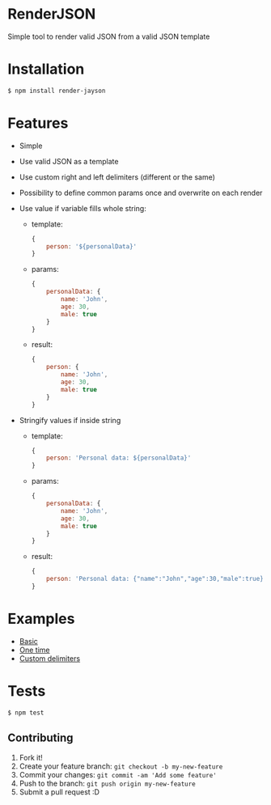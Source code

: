 # RenderJSON

Simple tool to render valid JSON from a valid JSON template

# Installation

```sh
$ npm install render-jayson
```

# Features

* Simple
* Use valid JSON as a template
* Use custom right and left delimiters (different or the same)
* Possibility to define common params once and overwrite on each render
* Use value if variable fills whole string:
    * template:
    
        ```javascript
        {
            person: '${personalData}'
        }
        ```
        
    * params:
    
        ```javascript
        {
            personalData: {
                name: 'John',
                age: 30,
                male: true
            }
        }
        ```
        
    * result:
    
        ```javascript
        {
            person: {
                name: 'John',
                age: 30,
                male: true
            }
        }
        ```
        
* Stringify values if inside string
    * template:
    
        ```javascript
        {
            person: 'Personal data: ${personalData}'
        }
        ```
        
    * params:
    
        ```javascript
        {
            personalData: {
                name: 'John',
                age: 30,
                male: true
            }
        }
        ```
        
    * result:
    
        ```javascript
        {
            person: 'Personal data: {"name":"John","age":30,"male":true}'
        }
        ```

# Examples

* [Basic](examples/basic)
* [One time](examples/one-time)
* [Custom delimiters](examples/custom-delimiters)


# Tests

```sh
$ npm test
```

## Contributing

1. Fork it!
2. Create your feature branch: `git checkout -b my-new-feature`
3. Commit your changes: `git commit -am 'Add some feature'`
4. Push to the branch: `git push origin my-new-feature`
5. Submit a pull request :D
